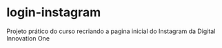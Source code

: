 # login-instagram

<p>Projeto prático do curso recriando a pagina inicial do Instagram da Digital Innovation One</p>
